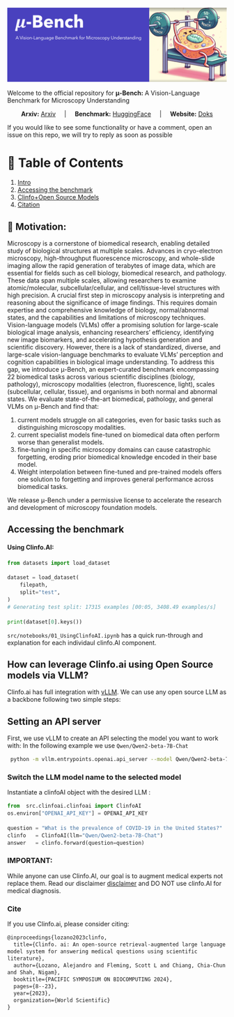  ![logo](media/u-Bench_logo.png)
 
 Welcome to the official repository  for **μ-Bench:** A Vision-Language Benchmark for
Microscopy Understanding

<p align="center">
  <strong>Arxiv:</strong> <a href="https://arxiv.org/abs/2310.16146" target="_blank">Arxiv</a> 
  &nbsp;&nbsp;&nbsp;&nbsp;|&nbsp;&nbsp;&nbsp;&nbsp;
  <strong>Benchmark:</strong> <a href="https://huggingface.co/datasets/jnirschl/uBench" target="_blank"> HuggingFace</a> 
  &nbsp;&nbsp;&nbsp;&nbsp;|&nbsp;&nbsp;&nbsp;&nbsp;
  <strong>Website:</strong> <a href="https://ale9806.github.io/uBench-website/" target="_blank"> Doks</a>
</p>


If you would like to see some functionality or have a comment, open an issue on this repo, we will try to reply as soon as possible

# 📖 Table of Contents

1. [Intro](#intro)
2. [Accessing the benchmark](#models_c)
3. [Clinfo+Open Source Models](#models_o)
6. [Citation](#citation)



<a name="intro"/>


## 🔬 Motivation:

Microscopy is a cornerstone of biomedical research, enabling detailed study of biological structures at multiple scales. Advances in cryo-electron microscopy, high-throughput fluorescence microscopy, and whole-slide imaging allow the rapid generation of terabytes of image data, which are essential for fields such as cell biology, biomedical research, and pathology. These data span multiple scales, allowing researchers to examine atomic/molecular, subcellular/cellular, and cell/tissue-level structures with high precision. A crucial first step in microscopy analysis is interpreting and reasoning about the significance of image findings. This requires domain expertise and comprehensive knowledge of biology, normal/abnormal states, and the capabilities and limitations of microscopy techniques. Vision-language models (VLMs) offer a promising solution for large-scale biological image analysis, enhancing researchers’ efficiency, identifying new image biomarkers, and accelerating hypothesis generation and scientific discovery. However, there is a lack of standardized, diverse, and large-scale vision-language benchmarks to evaluate VLMs’ perception and cognition capabilities in biological image understanding. To address this gap, we introduce μ-Bench, an expert-curated benchmark encompassing 22 biomedical tasks across various scientific disciplines (biology, pathology), microscopy modalities (electron, fluorescence, light), scales (subcellular, cellular, tissue), and organisms in both normal and abnormal states. We evaluate state-of-the-art biomedical, pathology, and general VLMs on μ-Bench and find that: 

1. current models struggle on all categories, even for basic tasks such as distinguishing microscopy modalities.
2.  current specialist models fine-tuned on biomedical data often perform worse than generalist models.
3.  fine-tuning in specific microscopy domains can cause catastrophic forgetting, eroding prior biomedical knowledge encoded in their base model.
4. Weight interpolation between fine-tuned and pre-trained models offers one solution to forgetting and improves general performance across biomedical tasks.
 
We release μ-Bench under a permissive license to accelerate the research and development of microscopy foundation models.





<a name="models_c"/>

## Accessing the benchmark



#### Using Clinfo.AI:

```python
from datasets import load_dataset

dataset = load_dataset(
    filepath,
    split="test",
)
# Generating test split: 17315 examples [00:05, 3408.49 examples/s]

print(dataset[0].keys())
```


```src/notebooks/01_UsingClinfoAI.ipynb``` has a quick run-through and explanation for  each individaul  clinfo.AI component.

<a name="models_o"/>

## How can leverage Clinfo.ai using Open Source models via VLLM?
Clinfo.ai has full integration with [vLLM](). We can use any open source LLM as a backbone following two simple steps:

## Setting an API server
First, we use vLLM to create an API selecting the model you want to work with:
In the following example we use ```Qwen/Qwen2-beta-7B-Chat```

```bash
 python -m vllm.entrypoints.openai.api_server --model Qwen/Qwen2-beta-7B-Chat
```

### Switch the LLM model name to the selected model 
Instantiate a clinfoAI object with the desired LLM :


```python
from  src.clinfoai.clinfoai import ClinfoAI
os.environ["OPENAI_API_KEY"] = OPENAI_API_KEY

question = "What is the prevalence of COVID-19 in the United States?"
clinfo   = ClinfoAI(llm="Qwen/Qwen2-beta-7B-Chat")
answer   = clinfo.forward(question=question)         
```


### IMPORTANT:
While anyone can use Clinfo.AI, our goal is to augment medical experts not replace them. Read our disclaimer [disclaimer](https://clinfo-demo.herokuapp.com/termsandconditions) and DO NOT use clinfo.AI for medical diagnosis.


<a name="citation"/>

### Cite
If you use Clinfo.ai, please consider citing:

```
@inproceedings{lozano2023clinfo,
  title={Clinfo. ai: An open-source retrieval-augmented large language model system for answering medical questions using scientific literature},
  author={Lozano, Alejandro and Fleming, Scott L and Chiang, Chia-Chun and Shah, Nigam},
  booktitle={PACIFIC SYMPOSIUM ON BIOCOMPUTING 2024},
  pages={8--23},
  year={2023},
  organization={World Scientific}
}
```





